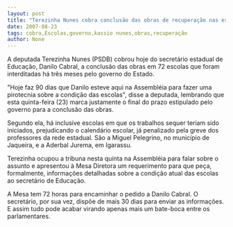 ```yaml
---
layout: post
title: "Terezinha Nunes cobra conclusão das obras de recuperação nas escolas interditadas pelo governo"
date: 2007-08-23
tags: cobra,Escolas,governo,kassio nunes,obras,recuperação
author: None
---
```

A deputada Terezinha Nunes (PSDB) cobrou hoje do secret&aacute;rio estadual de Educa&ccedil;&atilde;o, Danilo Cabral, a conclus&atilde;o das obras em 72 escolas que foram interditadas h&aacute; tr&ecirc;s meses pelo governo do Estado. 

&quot;Hoje faz 90 dias que Danilo esteve aqui na Assembl&eacute;ia para fazer uma pirotecnia sobre a condi&ccedil;&atilde;o das escolas&quot;, disse a deputada, lembrando que esta quinta-feira (23) marca justamente o final do prazo estipulado pelo governo para a conclus&atilde;o das obras. 

Segundo ela, h&aacute;&nbsp;inclusive escolas em que os trabalhos sequer teriam sido iniciados, prejudicando o calend&aacute;rio escolar, j&aacute; penalizado pela greve dos professores da rede estadual. S&atilde;o a Miguel Pelegrino, no munic&iacute;pio de Jaqueira, e a Aderbal Jurema, em Igarassu. 

Terezinha ocupou a tribuna&nbsp;nesta quinta na Assembl&eacute;ia para falar sobre o assunto e apresentou &agrave; Mesa Diretora um requerimento para que pe&ccedil;a, formalmente, informa&ccedil;&otilde;es detalhadas sobre a condi&ccedil;&atilde;o atual das escolas ao secret&aacute;rio de Educa&ccedil;&atilde;o.&nbsp;

A Mesa tem 72 horas para encaminhar o pedido a Danilo Cabral. O secret&aacute;rio, por sua vez, disp&otilde;e de mais 30 dias para enviar as informa&ccedil;&otilde;es. E assim tudo pode acabar virando apenas mais um bate-boca entre os parlamentares. 